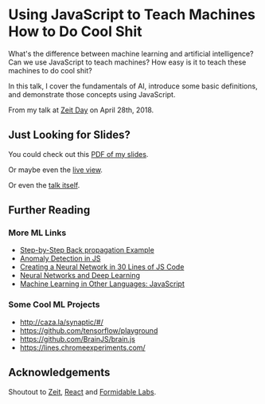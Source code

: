 # Using JavaScript to Teach Machines How to Do Cool Shit

What's the difference between machine learning and artificial intelligence? Can we use JavaScript to teach machines? How easy is it to teach these machines to do cool shit?

In this talk, I cover the fundamentals of AI, introduce some basic definitions, and demonstrate those concepts using JavaScript.

From my talk at [Zeit Day](https://zeit.co/day) on April 28th, 2018.

<!-- I've linked to the projects [below](#those-projects-i-was-talking-about). -->

## Just Looking for Slides?

You could check out this [PDF of my slides](https://github.com/kale-stew/zeit-day-2018/blob/master/final.pdf).

Or maybe even the [live view](https://kale-stew.github.io/zeit-day-2018/).

Or even the [talk itself](https://www.youtube.com/watch?v=QaV7a64mUYE).

## Further Reading

### More ML Links

- [Step-by-Step Back propagation Example](https://mattmazur.com/2015/03/17/a-step-by-step-backpropagation-example/)
- [Anomaly Detection in JS](http://lukaszkrawczyk.eu/2013/12/30/anomaly-detection-for-js/)
- [Creating a Neural Network in 30 Lines of JS Code](https://medium.freecodecamp.org/how-to-create-a-neural-network-in-javascript-in-only-30-lines-of-code-343dafc50d49)
- [Neural Networks and Deep Learning](http://neuralnetworksanddeeplearning.com/index.html)
- [Machine Learning in Other Languages: JavaScript](http://burakkanber.com/blog/machine-learning-in-other-languages-introduction/)

### Some Cool ML Projects

- http://caza.la/synaptic/#/
- https://github.com/tensorflow/playground
- https://github.com/BrainJS/brain.js
- https://lines.chromeexperiments.com/

## Acknowledgements

Shoutout to [Zeit](https://github.com/zeit), [React](https://github.com/facebookincubator/create-react-app) and [Formidable Labs](https://github.com/formidablelabs).
